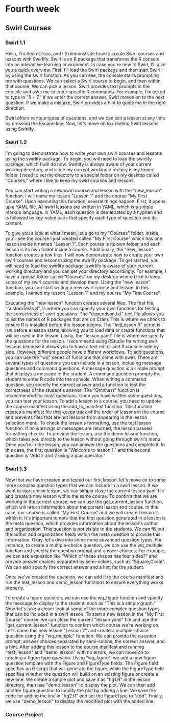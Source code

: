 # Fourth week

## Swirl Courses

### Swirl 1.1
Hello, I'm Sean Cross, and I'll demonstrate how to create Swirl courses and lessons with Swirlify. Swirl is an R package that transforms the R console into an interactive learning environment. In case you're new to Swirl, I'll give you a quick overview. First, I'll load the Swirl package and then start Swirl by using the swirl function. As you can see, the console starts prompting me with questions. We can select a Swirl course to begin, and then within that course, We can pick a lesson. Swirl provides text prompts in the console and asks me to enter specific R commands. For example, I'm asked to type in "5 + 7." If we enter the correct answer, Swirl moves on to the next question. If we make a mistake, Swirl provides a hint to guide me in the right direction. 

Swirl offers various types of questions, and we can exit a lesson at any time by pressing the Escape key. Now, let's move on to creating Swirl lessons using Swirlify.

### Swirl 1.2
I'm going to demonstrate how to write your own swirl courses and lessons using the swirlify package. To begin, you will need to load the swirlify package, which I will do now. Swirlify is always aware of your current working directory, and since my current working directory is my home folder, I need to set my directory to a special folder on my desktop called "Courses," where I like to keep my swirl courses and lessons. 

You can start writing a new swirl course and lesson with the "new_lesson" function. I will name my lesson "Lesson 1" and the course "My First Course". Upon executing this function, several things happen. First, it opens up a YAML file. All swirl lessons are written in YAML, which is a simple markup language. In YAML, each question is demarcated by a hyphen and is followed by key-value pairs that specify each type of question and its content. 

To give you a look at what I mean, let's go to my "Courses" folder. Inside, you'll see the course I just created called "My First Course" which has one lesson inside it named "Lesson 1". Each course is its own folder, and each lesson is its own folder inside a course. Additionally, the "new_lesson" function creates a few files. I will now demonstrate how to create your own swirl courses and lessons using the swirlify package. To get started, you will need to load the swirlify package. swirlify is aware of your current working directory and you can set your directory accordingly. For example, I have a special folder called "Courses" on my desktop where I like to keep some of my swirl courses and develop them. Using the "new lesson" function, you can start writing a new swirl course and lesson. In this example, I named my lesson "Lesson 1" and my course "My First Course". 

Executing the "new lesson" function creates several files. The first file, "customTests.R", is where you can specify your own functions for testing the correctness of swirl questions. The "dependson.txt" text file allows you to list the names of R packages that are on Cram. This is where we check to ensure R is installed before the lesson begins. The "initLesson.R" script is run before a lesson starts, allowing you to load data or create functions that will be used in the lesson. Lastly, the "lesson.yaml" file is where we specify the questions for the lesson. I recommend using RStudio for writing swirl lessons because it allows you to have a text editor and R console side by side. However, different people have different workflows. To add questions, you can use the "wq" series of functions that come with swirl. There are several types of questions you can include in a lesson, including message questions and command questions. A message question is a simple prompt that displays a message to the student. A command question prompts the student to enter R code into the console. When writing a command question, you specify the correct answer and a function to test the correctness of the student's answer. The "Omnitest" function is recommended for most questions. Once you have written some questions, you can test your lesson. To add a lesson to a course, you need to update the course manifest using the add_to_manifest function. This function creates a manifest file that keeps track of the order of lessons in the course and prevents files that are not lessons from appearing in the lesson selection menu. To check the lesson's formatting, use the test lesson function. If no warnings or messages are returned, the lesson passed formatting checks. To preview the lesson, use the demo lesson function, which takes you directly to the lesson without going through swirl's menu. Once you're in the lesson, you can answer the questions and complete it. In this case, the first question is "Welcome to lesson 1," and the second question is "Add 2 and 2 using a plus operator." 


### Swirl 1.3
Now that we have created and tested our first lesson, let's move on to some more complex question types that we can include in a swirl lesson. If we want to start a new lesson, we can simply close the current lesson.yaml file and create a new lesson within the same course. To confirm that we are working in the correct course, we can use the get_current_lesson function, which will return information about the current lesson and course. In this case, our course is called "My First Course" and we will create Lesson 2 within it. It's important to note that the first question generated in a lesson is the meta question, which provides information about the lesson's author and organization. This question is not visible to the students. We can fill out the author and organization fields within the meta question to provide this information. Okay, let's dive into some more advanced question types. For instance, to create a multiple-choice question, we can use the wq_multiple function and specify the question prompt and answer choices. For example, we can ask a question like "Which of these shapes has four sides?" and provide answer choices separated by semi-colons, such as "Square;Circle". We can also specify the correct answer and a hint for the student.

Once we've created the question, we can add it to the course manifest and run the test_lesson and demo_lesson functions to ensure everything works properly. 

To create a figure question, we can use the wq_figure function and specify the message to display to the student, such as "This is a simple graph." Now, let's take a closer look at some of the more complex question types that can be included in a swirl lesson. To start a new lesson in the "My First Course" course, we can close the current "lesson.yaml" file and use the "get_current_lesson" function to confirm which course we're working on. Let's name this new lesson "Lesson 2" and create a multiple-choice question using the "wq_multiple" function. We can provide the question prompt, answer choices separated by semi-colons, the correct answer, and a hint. After adding this lesson to the course manifest and running "test_lesson" and "demo_lesson" with no errors, we can move on to creating a figure type question. Using "wq_figure", we add a new figure question template with the Figure and FigureType fields. The Figure field specifies an R script that will generate the figure, while the FigureType field specifies whether the question will build on an existing figure or create a new one. We create a simple plot and save it as "fig1.R" in the lesson directory, then use "demo_lesson" to display the plot. We can then add another figure question to modify the plot by adding a line. We save the code for adding the line in "fig2.R" and set the FigureType to "add". Finally, we use "demo_lesson" to display the modified plot with the added line.
 


### Course Project
